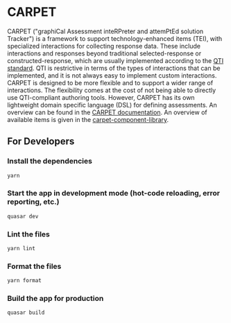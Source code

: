 # CARPET

CARPET ("graphiCal Assessment inteRPreter and attemPtEd solution Tracker") is a framework to support technology-enhanced items (TEI), with specialized interactions for collecting response data. These include interactions and responses beyond traditional selected-response or constructed-response, which are usually implemented according to the [QTI standard](https://www.1edtech.org/standards/qti/index#QTI3).
QTI is restrictive in terms of the types of interactions that can be implemented, and it is not always easy to implement custom interactions. CARPET is designed to be more flexible and to support a wider range of interactions.
The flexibility comes at the cost of not being able to directly use QTI-compliant authoring tools. However, CARPET has its own lightweight domain specific language (DSL) for defining assessments. An overview can be found in the [CARPET documentation](https://aladin.htw-dresden.de/docs/chapters/CARPET/CARPET.html).
An overview of available items is given in the [carpet-component-library](https://htw-aladin.github.io/LOOM/?path=/docs/introduction--docs).

## For Developers

### Install the dependencies

```bash
yarn
```

### Start the app in development mode (hot-code reloading, error reporting, etc.)

```bash
quasar dev
```

### Lint the files

```bash
yarn lint
```

### Format the files

```bash
yarn format
```

### Build the app for production

```bash
quasar build
```

